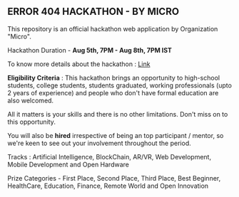 ## ERROR 404 HACKATHON - BY MICRO

This repository is an official hackathon web application by Organization "Micro". 

Hackathon Duration - **Aug 5th, 7PM - Aug 8th, 7PM IST**

To know more details about the hackathon : [Link](https://getmicro-co.github.io/micro-error404-hackathon/)

**Eligibility Criteria** : This hackathon brings an opportunity to high-school students, college students, students graduated, working professionals (upto 2 years of experience) and people
who don't have formal education are also welcomed. 

All it matters is your skills and there is no other limitations. Don't miss on to this opportunity. 

You will also be **hired** irrespective of being an top participant / mentor, so we're keen to see out your involvement throughout the period.

Tracks : Artificial Intelligence, BlockChain, AR/VR, Web Development, Mobile Development and Open Hardware

Prize Categories - First Place, Second Place, Third Place, Best Beginner, HealthCare, Education, Finance, Remote World and Open Innovation
